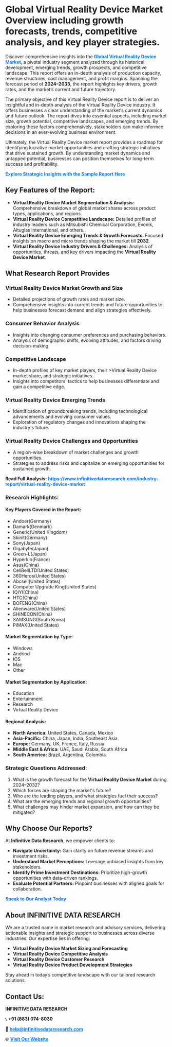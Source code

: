 <h1>Global Virtual Reality Device Market Overview including growth forecasts, trends, competitive analysis, and key player strategies.</h1>
<p>
Discover comprehensive insights into the 
<a href="https://www.infinitivedataresearch.com/industry-report/virtual-reality-device-market" rel="dofollow" style="color: #007BFF; text-decoration: none;"><strong>Global Virtual Reality Device Market</strong></a>, a pivotal industry segment analyzed through its historical development, emerging trends, growth prospects, and competitive landscape. This report offers an in-depth analysis of production capacity, revenue structures, cost management, and profit margins. Spanning the forecast period of <strong>2024–2033</strong>, the report highlights key drivers, growth rates, and the market’s current and future trajectory.
</p>
<p>
The primary objective of this Virtual Reality Device report is to deliver an insightful and in-depth analysis of the Virtual Reality Device industry. It offers businesses a clear understanding of the market's current dynamics and future outlook. The report dives into essential aspects, including market size, growth potential, competitive landscapes, and emerging trends. By exploring these factors comprehensively, stakeholders can make informed decisions in an ever-evolving business environment.
</p>
<p>
Ultimately, the Virtual Reality Device market report provides a roadmap for identifying lucrative market opportunities and crafting strategic initiatives that drive sustained growth. By understanding market dynamics and untapped potential, businesses can position themselves for long-term success and profitability.
</p>
<p>
<a href="https://www.infinitivedataresearch.com/request-sample/reportId=110376" style="color: #007BFF; text-decoration: none;"><strong>Explore Strategic Insights with the Sample Report Here</strong></a>
</p>

<h2>Key Features of the Report:</h2>
<ul>
<li><strong>Virtual Reality Device Market Segmentation & Analysis:</strong> Comprehensive breakdown of global market shares across product types, applications, and regions.</li>
<li><strong>Virtual Reality Device Competitive Landscape:</strong> Detailed profiles of industry leaders such as Mitsubishi Chemical Corporation, Evonik, Altuglas International, and others.</li>
<li><strong>Virtual Reality Device Emerging Trends & Growth Forecasts:</strong> Focused insights on macro and micro trends shaping the market till <strong>2032</strong>.</li>
<li><strong>Virtual Reality Device Industry Drivers & Challenges:</strong> Analysis of opportunities, threats, and key drivers impacting the <strong>Virtual Reality Device Market</strong>.</li>
</ul>

<h2>What Research Report Provides</h2>
<h3>Virtual Reality Device Market Growth and Size</h3>
<ul>
<li>Detailed projections of growth rates and market size.</li>
<li>Comprehensive insights into current trends and future opportunities to help businesses forecast demand and align strategies effectively.</li>
</ul>

<h3>Consumer Behavior Analysis</h3>
<ul>
<li>Insights into changing consumer preferences and purchasing behaviors.</li>
<li>Analysis of demographic shifts, evolving attitudes, and factors driving decision-making.</li>
</ul>

<h3>Competitive Landscape</h3>
<ul>
<li>In-depth profiles of key market players, their >Virtual Reality Device market share, and strategic initiatives.</li>
<li>Insights into competitors' tactics to help businesses differentiate and gain a competitive edge.</li>
</ul>

<h3>Virtual Reality Device Emerging Trends</h3>
<ul>
<li>Identification of groundbreaking trends, including technological advancements and evolving consumer values.</li>
<li>Exploration of regulatory changes and innovations shaping the industry's future.</li>
</ul>

<h3>Virtual Reality Device Challenges and Opportunities</h3>
<ul>
<li>A region-wise breakdown of market challenges and growth opportunities.</li>
<li>Strategies to address risks and capitalize on emerging opportunities for sustained growth.</li>
</ul>
<p><strong>Read Full Analysis:</strong> <a href="https://www.infinitivedataresearch.com/industry-report/virtual-reality-device-market" rel="dofollow" style="color: #007BFF; text-decoration: none;"><strong>https://www.infinitivedataresearch.com/industry-report/virtual-reality-device-market</strong></a></p>
<h3>Research Highlights:</h3>
<h4>Key Players Covered in the Report:</h4>
<ul><li>Andoer(Germany)</li><li>Damark(Denmark)</li><li>Generic(United Kingdom)</li><li>Skinit(Germany)</li><li>Sony(Japan)</li><li>Gigabyte(Japan)</li><li>Green-L(Japan)</li><li>Hyperkin(France)</li><li>Asus(China)</li><li>CellBellLTD(United States)</li><li>360Heros(United States)</li><li>Abcsell(United States)</li><li>Computer Upgrade King(United States)</li><li>IQIYI(China)</li><li>HTC(China)</li><li>BOFENG(China)</li><li>Alienware(United States)</li><li>SHINECON(China)</li><li>SAMSUNG(South Korea)</li><li>PiMAX(United States)</li></ul>
<h4>Market Segmentation by Type:</h4>
<ul><li>Windows</li><li>Andriod</li><li>IOS</li><li>Mac</li><li>Other</li></ul>
<h4>Market Segmentation by Application:</h4>
<ul><li>Education</li><li>Entertainment</li><li>Research</li><li>Virtual Reality Device</li></ul>

<h4>Regional Analysis:</h4>
<ul>
<li><strong>North America:</strong> United States, Canada, Mexico</li>
<li><strong>Asia-Pacific:</strong> China, Japan, India, Southeast Asia</li>
<li><strong>Europe:</strong> Germany, UK, France, Italy, Russia</li>
<li><strong>Middle East & Africa:</strong> UAE, Saudi Arabia, South Africa</li>
<li><strong>South America:</strong> Brazil, Argentina, Colombia</li>
</ul>

<h3>Strategic Questions Addressed:</h3>
<ol>
<li>What is the growth forecast for the <strong>Virtual Reality Device Market</strong> during 2024–2032?</li>
<li>Which forces are shaping the market's future?</li>
<li>Who are the leading players, and what strategies fuel their success?</li>
<li>What are the emerging trends and regional growth opportunities?</li>
<li>What challenges may hinder market expansion, and how can they be mitigated?</li>
</ol>

<h2>Why Choose Our Reports?</h2>
<p>At <strong>Infinitive Data Research</strong>, we empower clients to:</p>
<ul>
<li><strong>Navigate Uncertainty:</strong> Gain clarity on future revenue streams and investment risks.</li>
<li><strong>Understand Market Perceptions:</strong> Leverage unbiased insights from key stakeholders.</li>
<li><strong>Identify Prime Investment Destinations:</strong> Prioritize high-growth opportunities with data-driven rankings.</li>
<li><strong>Evaluate Potential Partners:</strong> Pinpoint businesses with aligned goals for collaboration.</li>
</ul>
<p><a href="https://www.infinitivedataresearch.com/industry-report/virtual-reality-device-market" rel="dofollow" style="color: #007BFF; text-decoration: none;"><strong>Speak to Our Analyst Today</strong></a></p>

<h2>About INFINITIVE DATA RESEARCH</h2>
<p>We are a trusted name in market research and advisory services, delivering actionable insights and strategic support to businesses across diverse industries. Our expertise lies in offering:</p>
<ul>
<li><strong>Virtual Reality Device Market Sizing and Forecasting</strong></li>
<li><strong>Virtual Reality Device Competitive Analysis</strong></li>
<li><strong>Virtual Reality Device Customer Research</strong></li>
<li><strong>Virtual Reality Device Product Development Strategies</strong></li>
</ul>
<p>Stay ahead in today’s competitive landscape with our tailored research solutions.</p>

<h2>Contact Us:</h2>
<p><strong>INFINITIVE DATA RESEARCH</strong></p>
<p>📞 <strong>+91 (883) 074-8030</strong></p>
<p>📧 <strong><a href="mailto:help@infinitivedataresearch.com" style="color: #007BFF;">help@infinitivedataresearch.com</a></strong></p>
<p>🌐 <strong><a href="https://www.infinitivedataresearch.com" rel="dofollow" style="color: #007BFF;">Visit Our Website</a></strong></p>